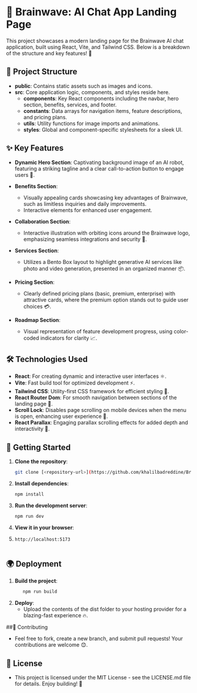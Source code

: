 # 🧠 Brainwave: AI Chat App Landing Page

This project showcases a modern landing page for the Brainwave AI chat application, built using React, Vite, and Tailwind CSS. Below is a breakdown of the structure and key features! 🚀

## 📂 Project Structure

- **public**: Contains static assets such as images and icons.
- **src**: Core application logic, components, and styles reside here.
  - **components**: Key React components including the navbar, hero section, benefits, services, and footer.
  - **constants**: Data arrays for navigation items, feature descriptions, and pricing plans.
  - **utils**: Utility functions for image imports and animations.
  - **styles**: Global and component-specific stylesheets for a sleek UI.

## ✨ Key Features

- **Dynamic Hero Section**: Captivating background image of an AI robot, featuring a striking tagline and a clear call-to-action button to engage users 🎯.

- **Benefits Section**:
  - Visually appealing cards showcasing key advantages of Brainwave, such as limitless inquiries and daily improvements.
  - Interactive elements for enhanced user engagement.

- **Collaboration Section**:
  - Interactive illustration with orbiting icons around the Brainwave logo, emphasizing seamless integrations and security 🔐.

- **Services Section**:
  - Utilizes a Bento Box layout to highlight generative AI services like photo and video generation, presented in an organized manner 📦.

- **Pricing Section**:
  - Clearly defined pricing plans (basic, premium, enterprise) with attractive cards, where the premium option stands out to guide user choices 💳.

- **Roadmap Section**:
  - Visual representation of feature development progress, using color-coded indicators for clarity 📈.

## 🛠️ Technologies Used

- **React**: For creating dynamic and interactive user interfaces ⚛️.
- **Vite**: Fast build tool for optimized development ⚡.
- **Tailwind CSS**: Utility-first CSS framework for efficient styling 🌈.
- **React Router Dom**: For smooth navigation between sections of the landing page 🔄.
- **Scroll Lock**: Disables page scrolling on mobile devices when the menu is open, enhancing user experience 📱.
- **React Parallax**: Engaging parallax scrolling effects for added depth and interactivity 🎢.

## 🚀 Getting Started

1. **Clone the repository**:  
   ```bash
   git clone [<repository-url>](https://github.com/khalilbadreddine/BrainWave-Clone.git)

2. **Install dependencies**:
   ```bash
   npm install

3. **Run the development server**:
   ```bash
   npm run dev
   
4. **View it in your browser**:
5.    ```bash
      http://localhost:5173
   
## 🌍 Deployment

1. **Build the project**:
   ```bash
      npm run build

3. **Deploy**:
    - Upload the contents of the dist folder to your hosting provider for a blazing-fast experience 🔥.


##🤝 Contributing
   - Feel free to fork, create a new branch, and submit pull requests! Your contributions are welcome 😊.

## 📝 License
   - This project is licensed under the MIT License - see the LICENSE.md file for details. Enjoy building! 🎉

